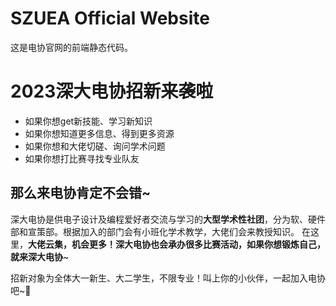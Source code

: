 # SZUEA Official Website
这是电协官网的前端静态代码。

# 2023深大电协招新来袭啦

* 如果你想get新技能、学习新知识
* 如果你想知道更多信息、得到更多资源
* 如果你想和大佬切磋、询问学术问题
* 如果你想打比赛寻找专业队友

## 那么来电协肯定不会错~

深大电协是供电子设计及编程爱好者交流与学习的**大型学术性社团**，分为软、硬件部和宣策部。根据加入的部门会有小班化学术教学，大佬们会来教授知识。
在这里，**大佬云集，机会更多！**深大电协也会承办很多比赛活动，如果你想锻炼自己，就来**深大电协**~

招新对象为全体大一新生、大二学生，不限专业！叫上你的小伙伴，一起加入电协吧~🥰

